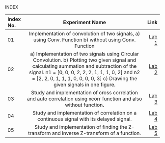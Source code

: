  INDEX

| Index No.      | Experiment Name | Link     |
| :---        |    :----:   |          ---: |
| 01     | Implementation of convolution of two signals, a)	using Conv. Function b)	without using Conv. Function   | [Lab 1](https://github.com/bushrafarzin31/DSP_Sessional-1810031/tree/main/LAB%201)  |
| 02   | a) Implementation of two signals using Circular Convolution. b) Plotting two given signal and calculating summation and subtraction of the signal. n1 = [0, 0, 0, 2, 2, 2, 1, 1, 1, 0, 2] and n2 = [2, 2, 0, 1, 1, 1, 0, 0, 0, 0, 3]   c) Drawing the given signals in one figure.  |[Lab 2](https://github.com/bushrafarzin31/DSP_Sessional-1810031/tree/main/2nd%20%20LAB)     |
| 03   | Study and implementation of cross correlation and auto correlation using xcorr function and also without function. | [Lab 3](https://github.com/bushrafarzin31/DSP_Sessional-1810031/tree/main/LAB%203)   |
| 04   | Study and implementation of correlation on a continuous signal with its delayed signal.       | [Lab 4](https://github.com/bushrafarzin31/DSP_Sessional-1810031/tree/main/LAB%204)       |
| 05   | Study and implementation of finding the Z-transform and inverse Z-transform of a function.     |[Lab 5](https://github.com/U-Zareen-010/RUET-ECE_4th-Year_1810010/tree/main/4-1%20Digital%20Signal%20Processing/Lab%205)   |
